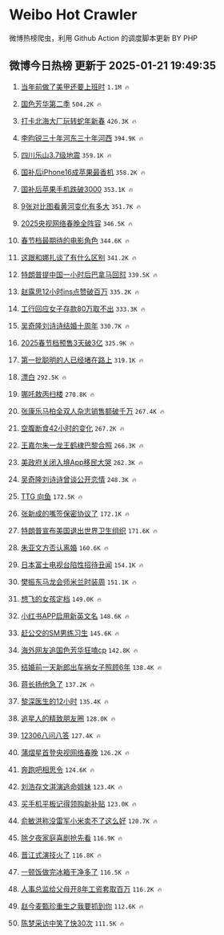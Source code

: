 # Weibo Hot Crawler 



微博热榜爬虫，利用 Github Action 的调度脚本更新 BY PHP 


## 微博今日热榜 更新于 2025-01-21 19:49:35 
1. [当年前做了美甲还要上班时](https://s.weibo.com/weibo?q=%E5%BD%93%E5%B9%B4%E5%89%8D%E5%81%9A%E4%BA%86%E7%BE%8E%E7%94%B2%E8%BF%98%E8%A6%81%E4%B8%8A%E7%8F%AD%E6%97%B6&t=31&band_rank=1&Refer=top) `1.1M 🔥` 

1. [国色芳华第二季](https://s.weibo.com/weibo?q=%E5%9B%BD%E8%89%B2%E8%8A%B3%E5%8D%8E%E7%AC%AC%E4%BA%8C%E5%AD%A3&t=31&band_rank=2&Refer=top) `504.2K 🔥` 

1. [打卡北海大厂玩转蛇年新春](https://s.weibo.com/weibo?q=%23%E6%89%93%E5%8D%A1%E5%8C%97%E6%B5%B7%E5%A4%A7%E5%8E%82%E7%8E%A9%E8%BD%AC%E8%9B%87%E5%B9%B4%E6%96%B0%E6%98%A5%23&t=31&band_rank=3&Refer=top) `426.3K 🔥` 

1. [李昀锐三十年河东三十年河西](https://s.weibo.com/weibo?q=%E6%9D%8E%E6%98%80%E9%94%90%E4%B8%89%E5%8D%81%E5%B9%B4%E6%B2%B3%E4%B8%9C%E4%B8%89%E5%8D%81%E5%B9%B4%E6%B2%B3%E8%A5%BF&t=31&band_rank=4&Refer=top) `394.9K 🔥` 

1. [四川乐山3.7级地震](https://s.weibo.com/weibo?q=%23%E5%9B%9B%E5%B7%9D%E4%B9%90%E5%B1%B13.7%E7%BA%A7%E5%9C%B0%E9%9C%87%23&t=31&band_rank=5&Refer=top) `359.1K 🔥` 

1. [国补后iPhone16成苹果最香机](https://s.weibo.com/weibo?q=%23%E5%9B%BD%E8%A1%A5%E5%90%8EiPhone16%E6%88%90%E8%8B%B9%E6%9E%9C%E6%9C%80%E9%A6%99%E6%9C%BA%23&t=31&band_rank=6&Refer=top) `358.2K 🔥` 

1. [国补后苹果手机跌破3000](https://s.weibo.com/weibo?q=%23%E5%9B%BD%E8%A1%A5%E5%90%8E%E8%8B%B9%E6%9E%9C%E6%89%8B%E6%9C%BA%E8%B7%8C%E7%A0%B43000%23&t=31&band_rank=7&Refer=top) `353.1K 🔥` 

1. [9张对比图看黄河变化有多大](https://s.weibo.com/weibo?q=%239%E5%BC%A0%E5%AF%B9%E6%AF%94%E5%9B%BE%E7%9C%8B%E9%BB%84%E6%B2%B3%E5%8F%98%E5%8C%96%E6%9C%89%E5%A4%9A%E5%A4%A7%23&t=31&band_rank=8&Refer=top) `351.7K 🔥` 

1. [2025央视网络春晚全阵容](https://s.weibo.com/weibo?q=%232025%E5%A4%AE%E8%A7%86%E7%BD%91%E7%BB%9C%E6%98%A5%E6%99%9A%E5%85%A8%E9%98%B5%E5%AE%B9%23&t=31&band_rank=9&Refer=top) `346.5K 🔥` 

1. [春节档最期待的电影角色](https://s.weibo.com/weibo?q=%23%E6%98%A5%E8%8A%82%E6%A1%A3%E6%9C%80%E6%9C%9F%E5%BE%85%E7%9A%84%E7%94%B5%E5%BD%B1%E8%A7%92%E8%89%B2%23&t=31&band_rank=10&Refer=top) `344.6K 🔥` 

1. [这跟和娜扎谈了有什么区别](https://s.weibo.com/weibo?q=%E8%BF%99%E8%B7%9F%E5%92%8C%E5%A8%9C%E6%89%8E%E8%B0%88%E4%BA%86%E6%9C%89%E4%BB%80%E4%B9%88%E5%8C%BA%E5%88%AB&t=31&band_rank=11&Refer=top) `341.2K 🔥` 

1. [特朗普提中国一小时后巴拿马回怼](https://s.weibo.com/weibo?q=%23%E7%89%B9%E6%9C%97%E6%99%AE%E6%8F%90%E4%B8%AD%E5%9B%BD%E4%B8%80%E5%B0%8F%E6%97%B6%E5%90%8E%E5%B7%B4%E6%8B%BF%E9%A9%AC%E5%9B%9E%E6%80%BC%23&t=31&band_rank=12&Refer=top) `339.5K 🔥` 

1. [赵露思12小时ins点赞破百万](https://s.weibo.com/weibo?q=%23%E8%B5%B5%E9%9C%B2%E6%80%9D12%E5%B0%8F%E6%97%B6ins%E7%82%B9%E8%B5%9E%E7%A0%B4%E7%99%BE%E4%B8%87%23&t=31&band_rank=13&Refer=top) `335.2K 🔥` 

1. [工行回应女子存款80万取不出](https://s.weibo.com/weibo?q=%23%E5%B7%A5%E8%A1%8C%E5%9B%9E%E5%BA%94%E5%A5%B3%E5%AD%90%E5%AD%98%E6%AC%BE80%E4%B8%87%E5%8F%96%E4%B8%8D%E5%87%BA%23&t=31&band_rank=14&Refer=top) `333.3K 🔥` 

1. [吴奇隆刘诗诗结婚十周年](https://s.weibo.com/weibo?q=%23%E5%90%B4%E5%A5%87%E9%9A%86%E5%88%98%E8%AF%97%E8%AF%97%E7%BB%93%E5%A9%9A%E5%8D%81%E5%91%A8%E5%B9%B4%23&t=31&band_rank=15&Refer=top) `330.7K 🔥` 

1. [2025春节档预售3天破3亿](https://s.weibo.com/weibo?q=%232025%E6%98%A5%E8%8A%82%E6%A1%A3%E9%A2%84%E5%94%AE3%E5%A4%A9%E7%A0%B43%E4%BA%BF%23&t=31&band_rank=16&Refer=top) `325.9K 🔥` 

1. [第一批聪明的人已经堵在路上](https://s.weibo.com/weibo?q=%23%E7%AC%AC%E4%B8%80%E6%89%B9%E8%81%AA%E6%98%8E%E7%9A%84%E4%BA%BA%E5%B7%B2%E7%BB%8F%E5%A0%B5%E5%9C%A8%E8%B7%AF%E4%B8%8A%23&t=31&band_rank=17&Refer=top) `319.1K 🔥` 

1. [漂白](https://s.weibo.com/weibo?q=%E6%BC%82%E7%99%BD&t=31&band_rank=18&Refer=top) `292.5K 🔥` 

1. [哪吒敖丙扫楼](https://s.weibo.com/weibo?q=%23%E5%93%AA%E5%90%92%E6%95%96%E4%B8%99%E6%89%AB%E6%A5%BC%23&t=31&band_rank=19&Refer=top) `270.8K 🔥` 

1. [张康乐马柏全双人杂志销售额破千万](https://s.weibo.com/weibo?q=%23%E5%BC%A0%E5%BA%B7%E4%B9%90%E9%A9%AC%E6%9F%8F%E5%85%A8%E5%8F%8C%E4%BA%BA%E6%9D%82%E5%BF%97%E9%94%80%E5%94%AE%E9%A2%9D%E7%A0%B4%E5%8D%83%E4%B8%87%23&t=31&band_rank=20&Refer=top) `267.4K 🔥` 

1. [空腹断食42小时的变化](https://s.weibo.com/weibo?q=%E7%A9%BA%E8%85%B9%E6%96%AD%E9%A3%9F42%E5%B0%8F%E6%97%B6%E7%9A%84%E5%8F%98%E5%8C%96&t=31&band_rank=21&Refer=top) `267.2K 🔥` 

1. [王嘉尔朱一龙王鹤棣巴黎合照](https://s.weibo.com/weibo?q=%23%E7%8E%8B%E5%98%89%E5%B0%94%E6%9C%B1%E4%B8%80%E9%BE%99%E7%8E%8B%E9%B9%A4%E6%A3%A3%E5%B7%B4%E9%BB%8E%E5%90%88%E7%85%A7%23&t=31&band_rank=22&Refer=top) `266.3K 🔥` 

1. [美政府关闭入境App移民大哭](https://s.weibo.com/weibo?q=%23%E7%BE%8E%E6%94%BF%E5%BA%9C%E5%85%B3%E9%97%AD%E5%85%A5%E5%A2%83App%E7%A7%BB%E6%B0%91%E5%A4%A7%E5%93%AD%23&t=31&band_rank=23&Refer=top) `262.3K 🔥` 

1. [吴奇隆刘诗诗曾谈公开恋情](https://s.weibo.com/weibo?q=%23%E5%90%B4%E5%A5%87%E9%9A%86%E5%88%98%E8%AF%97%E8%AF%97%E6%9B%BE%E8%B0%88%E5%85%AC%E5%BC%80%E6%81%8B%E6%83%85%23&t=31&band_rank=24&Refer=top) `248.3K 🔥` 

1. [TTG 向鱼](https://s.weibo.com/weibo?q=TTG%20%E5%90%91%E9%B1%BC&t=31&band_rank=25&Refer=top) `172.5K 🔥` 

1. [张新成的嘴签保密协议了](https://s.weibo.com/weibo?q=%E5%BC%A0%E6%96%B0%E6%88%90%E7%9A%84%E5%98%B4%E7%AD%BE%E4%BF%9D%E5%AF%86%E5%8D%8F%E8%AE%AE%E4%BA%86&t=31&band_rank=26&Refer=top) `172.1K 🔥` 

1. [特朗普宣布美国退出世界卫生组织](https://s.weibo.com/weibo?q=%23%E7%89%B9%E6%9C%97%E6%99%AE%E5%AE%A3%E5%B8%83%E7%BE%8E%E5%9B%BD%E9%80%80%E5%87%BA%E4%B8%96%E7%95%8C%E5%8D%AB%E7%94%9F%E7%BB%84%E7%BB%87%23&t=31&band_rank=27&Refer=top) `171.6K 🔥` 

1. [朱亚文方否认离婚](https://s.weibo.com/weibo?q=%23%E6%9C%B1%E4%BA%9A%E6%96%87%E6%96%B9%E5%90%A6%E8%AE%A4%E7%A6%BB%E5%A9%9A%23&t=31&band_rank=28&Refer=top) `160.6K 🔥` 

1. [日本富士电视台陷性招待丑闻](https://s.weibo.com/weibo?q=%23%E6%97%A5%E6%9C%AC%E5%AF%8C%E5%A3%AB%E7%94%B5%E8%A7%86%E5%8F%B0%E9%99%B7%E6%80%A7%E6%8B%9B%E5%BE%85%E4%B8%91%E9%97%BB%23&t=31&band_rank=29&Refer=top) `154.1K 🔥` 

1. [樊振东马龙会师米兰时装周](https://s.weibo.com/weibo?q=%23%E6%A8%8A%E6%8C%AF%E4%B8%9C%E9%A9%AC%E9%BE%99%E4%BC%9A%E5%B8%88%E7%B1%B3%E5%85%B0%E6%97%B6%E8%A3%85%E5%91%A8%23&t=31&band_rank=30&Refer=top) `151.1K 🔥` 

1. [想飞的女孩定档](https://s.weibo.com/weibo?q=%23%E6%83%B3%E9%A3%9E%E7%9A%84%E5%A5%B3%E5%AD%A9%E5%AE%9A%E6%A1%A3%23&t=31&band_rank=31&Refer=top) `149.0K 🔥` 

1. [小红书APP启用新英文名](https://s.weibo.com/weibo?q=%23%E5%B0%8F%E7%BA%A2%E4%B9%A6APP%E5%90%AF%E7%94%A8%E6%96%B0%E8%8B%B1%E6%96%87%E5%90%8D%23&t=31&band_rank=32&Refer=top) `148.6K 🔥` 

1. [赶公交的SM男练习生](https://s.weibo.com/weibo?q=%E8%B5%B6%E5%85%AC%E4%BA%A4%E7%9A%84SM%E7%94%B7%E7%BB%83%E4%B9%A0%E7%94%9F&t=31&band_rank=33&Refer=top) `145.6K 🔥` 

1. [海外网友追国色芳华狂嗑cp](https://s.weibo.com/weibo?q=%23%E6%B5%B7%E5%A4%96%E7%BD%91%E5%8F%8B%E8%BF%BD%E5%9B%BD%E8%89%B2%E8%8A%B3%E5%8D%8E%E7%8B%82%E5%97%91cp%23&t=31&band_rank=34&Refer=top) `142.8K 🔥` 

1. [结婚前一天新郎出车祸女子照顾6年](https://s.weibo.com/weibo?q=%23%E7%BB%93%E5%A9%9A%E5%89%8D%E4%B8%80%E5%A4%A9%E6%96%B0%E9%83%8E%E5%87%BA%E8%BD%A6%E7%A5%B8%E5%A5%B3%E5%AD%90%E7%85%A7%E9%A1%BE6%E5%B9%B4%23&t=31&band_rank=35&Refer=top) `138.4K 🔥` 

1. [蒋长扬他急了](https://s.weibo.com/weibo?q=%23%E8%92%8B%E9%95%BF%E6%89%AC%E4%BB%96%E6%80%A5%E4%BA%86%23&t=31&band_rank=36&Refer=top) `137.2K 🔥` 

1. [黎深医生的12小时](https://s.weibo.com/weibo?q=%E9%BB%8E%E6%B7%B1%E5%8C%BB%E7%94%9F%E7%9A%8412%E5%B0%8F%E6%97%B6&t=31&band_rank=37&Refer=top) `135.4K 🔥` 

1. [追星人的精致朋友圈](https://s.weibo.com/weibo?q=%23%E8%BF%BD%E6%98%9F%E4%BA%BA%E7%9A%84%E7%B2%BE%E8%87%B4%E6%9C%8B%E5%8F%8B%E5%9C%88%23&t=31&band_rank=38&Refer=top) `128.0K 🔥` 

1. [12306八问八答](https://s.weibo.com/weibo?q=%2312306%E5%85%AB%E9%97%AE%E5%85%AB%E7%AD%94%23&t=31&band_rank=39&Refer=top) `127.4K 🔥` 

1. [蒲熠星首登央视网络春晚](https://s.weibo.com/weibo?q=%23%E8%92%B2%E7%86%A0%E6%98%9F%E9%A6%96%E7%99%BB%E5%A4%AE%E8%A7%86%E7%BD%91%E7%BB%9C%E6%98%A5%E6%99%9A%23&t=31&band_rank=40&Refer=top) `126.2K 🔥` 

1. [奔跑吧相思令](https://s.weibo.com/weibo?q=%23%E5%A5%94%E8%B7%91%E5%90%A7%E7%9B%B8%E6%80%9D%E4%BB%A4%23&t=31&band_rank=41&Refer=top) `124.6K 🔥` 

1. [刘浩存文淇演逃命姐妹](https://s.weibo.com/weibo?q=%23%E5%88%98%E6%B5%A9%E5%AD%98%E6%96%87%E6%B7%87%E6%BC%94%E9%80%83%E5%91%BD%E5%A7%90%E5%A6%B9%23&t=31&band_rank=42&Refer=top) `123.4K 🔥` 

1. [买手机平板记得领购新补贴](https://s.weibo.com/weibo?q=%23%E4%B9%B0%E6%89%8B%E6%9C%BA%E5%B9%B3%E6%9D%BF%E8%AE%B0%E5%BE%97%E9%A2%86%E8%B4%AD%E6%96%B0%E8%A1%A5%E8%B4%B4%23&t=31&band_rank=43&Refer=top) `123.0K 🔥` 

1. [俞敏洪称没雷军小米卖不了这么好](https://s.weibo.com/weibo?q=%23%E4%BF%9E%E6%95%8F%E6%B4%AA%E7%A7%B0%E6%B2%A1%E9%9B%B7%E5%86%9B%E5%B0%8F%E7%B1%B3%E5%8D%96%E4%B8%8D%E4%BA%86%E8%BF%99%E4%B9%88%E5%A5%BD%23&t=31&band_rank=44&Refer=top) `120.7K 🔥` 

1. [除夕夜家庭喜剧抢先看](https://s.weibo.com/weibo?q=%23%E9%99%A4%E5%A4%95%E5%A4%9C%E5%AE%B6%E5%BA%AD%E5%96%9C%E5%89%A7%E6%8A%A2%E5%85%88%E7%9C%8B%23&t=31&band_rank=45&Refer=top) `116.9K 🔥` 

1. [晋江式演技火了](https://s.weibo.com/weibo?q=%23%E6%99%8B%E6%B1%9F%E5%BC%8F%E6%BC%94%E6%8A%80%E7%81%AB%E4%BA%86%23&t=31&band_rank=46&Refer=top) `116.8K 🔥` 

1. [一顿饭做完冰箱干净多了](https://s.weibo.com/weibo?q=%E4%B8%80%E9%A1%BF%E9%A5%AD%E5%81%9A%E5%AE%8C%E5%86%B0%E7%AE%B1%E5%B9%B2%E5%87%80%E5%A4%9A%E4%BA%86&t=31&band_rank=47&Refer=top) `116.5K 🔥` 

1. [人事总监给父母开8年工资套取百万](https://s.weibo.com/weibo?q=%23%E4%BA%BA%E4%BA%8B%E6%80%BB%E7%9B%91%E7%BB%99%E7%88%B6%E6%AF%8D%E5%BC%808%E5%B9%B4%E5%B7%A5%E8%B5%84%E5%A5%97%E5%8F%96%E7%99%BE%E4%B8%87%23&t=31&band_rank=48&Refer=top) `116.2K 🔥` 

1. [赵今麦甄珍重生之我要抓到你](https://s.weibo.com/weibo?q=%E8%B5%B5%E4%BB%8A%E9%BA%A6%E7%94%84%E7%8F%8D%E9%87%8D%E7%94%9F%E4%B9%8B%E6%88%91%E8%A6%81%E6%8A%93%E5%88%B0%E4%BD%A0&t=31&band_rank=49&Refer=top) `112.6K 🔥` 

1. [陈梦采访中笑了快30次](https://s.weibo.com/weibo?q=%E9%99%88%E6%A2%A6%E9%87%87%E8%AE%BF%E4%B8%AD%E7%AC%91%E4%BA%86%E5%BF%AB30%E6%AC%A1&t=31&band_rank=50&Refer=top) `111.5K 🔥` 

